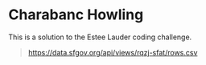 # Charabanc Howling

This is a solution to the Estee Lauder coding challenge.

> https://data.sfgov.org/api/views/rqzj-sfat/rows.csv
